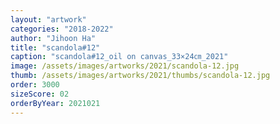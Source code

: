 ```yaml
---
layout: "artwork"
categories: "2018-2022"
author: "Jihoon Ha"
title: "scandola#12"
caption: "scandola#12_oil on canvas_33×24㎝_2021"
image: /assets/images/artworks/2021/scandola-12.jpg
thumb: /assets/images/artworks/2021/thumbs/scandola-12.jpg
order: 3000
sizeScore: 02
orderByYear: 2021021
---
```

